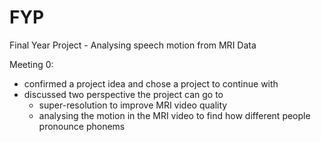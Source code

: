 # FYP
Final Year Project - Analysing speech motion from MRI Data

Meeting 0:
- confirmed a project idea and chose a project to continue with
- discussed two perspective the project can go to 
  - super-resolution to improve MRI video quality
  - analysing the motion in the MRI video to find how different people pronounce phonems
